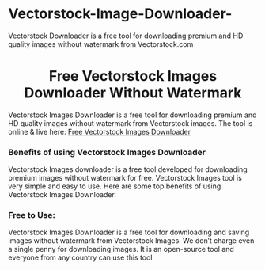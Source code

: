 # Vectorstock-Image-Downloader-
Vectorstock Downloader is a free tool for downloading premium and HD quality images without watermark from Vectorstock.com
# <div align="center">Free Vectorstock Images Downloader Without Watermark</div>  
  

Vectorstock Images Downloader is a free tool for downloading premium and HD quality images without watermark from Vectorstock images. The tool is online & live here: [Free Vectorstock Images Downloader](https://hdstockimages.com/Vectorstock-downloader/)  
  



### Benefits of using Vectorstock Images Downloader  
Vectorstock Images downloader is a free tool developed for downloading premium images without watermark for free. Vectorstock Images tool is very simple and easy to use. Here are some top benefits of using Vectorstock Images Downloader.   
 
 ### Free to Use: 
Vectorstock Images Downloader is a free tool for downloading and saving images without watermark from Vectorstock Images. We don’t charge even a single penny for downloading images. It is an open-source tool and everyone from any country can use this tool
  

<br/>  


  


